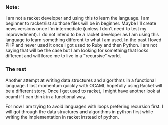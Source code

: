 ### Note:
I am not a racket developer and using this to learn the language. I am beginner to racket/list so those files
will be in beginner. Maybe I'll create news versions once I'm intermediate (unless I don't need to test my improvedment).
I do not intend to be a racket developer as I am using this language to learn something different to what I am used. In the
past I loved PHP and never used it once I got used to Ruby and then Python. I am not saying that will be the case but
I am looking for something that looks different and will force me to live in a "recursive" world.

### The rest
Another attempt at writing data structures and algorithms in a functional language. I lost momentum quickly with 
OCAML hopefully using Racket will be a different story. Once I get used to racket, I might have another look
at ocaml if I can think in a functional way.

For now I am trying to avoid languages with loops prefering recursion first. I will got through the data structures
and algorithms in python first while writing the implementation in racket instead of python.
